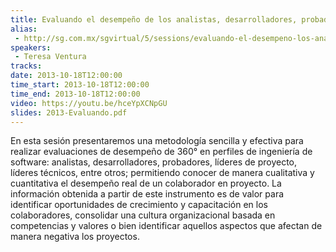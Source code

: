 ```yaml
---
title: Evaluando el desempeño de los analistas, desarrolladores, probadores y líderes de proyecto
alias:
 - http://sg.com.mx/sgvirtual/5/sessions/evaluando-el-desempeno-los-analistas-desarrolladores-probadores-y-lideres
speakers:
 - Teresa Ventura
tracks:
date: 2013-10-18T12:00:00
time_start: 2013-10-18T12:00:00
time_end: 2013-10-18T12:00:00
video: https://youtu.be/hceYpXCNpGU
slides: 2013-Evaluando.pdf
---
```


En esta sesión presentaremos una metodología sencilla y efectiva para realizar evaluaciones de desempeño de 360° en perfiles de ingeniería de software: analistas, desarrolladores, probadores, líderes de proyecto, líderes técnicos, entre otros; permitiendo conocer de manera cualitativa y cuantitativa el desempeño real de un colaborador en proyecto. La información obtenida a partir de este instrumento es de valor para identificar oportunidades de crecimiento y capacitación en los colaboradores, consolidar una cultura organizacional basada en competencias y valores o bien identificar aquellos aspectos que afectan de manera negativa los proyectos.